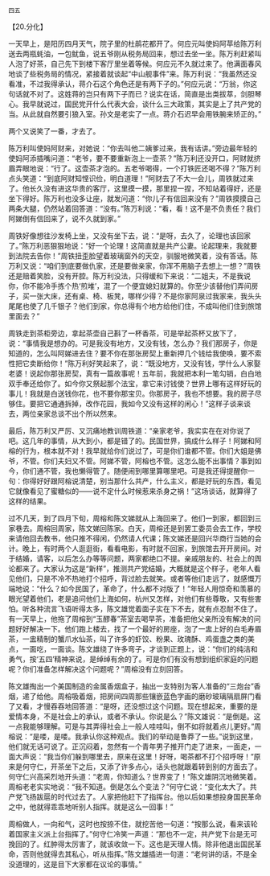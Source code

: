     四五 

   【20.分化】

   一天早上，是阳历四月天气，院子里的杜鹃花都开了。何应元叫使妈阿苹给陈万利送去两瓶蚝油，一包鱿鱼，说五爷刚从税务局回来，想过去坐一坐。陈万利赶紧叫人泡了好茶，自己先下到楼下客厅里坐着等候。何应元不久就过来了。他满面春风地谈了些税务局的情况，紧接着就谈起“中山舰事件”来。陈万利说：“我虽然还没看准，不过我得承认，蒋介石这个角色还是有两下子的。”何应元说：“万翁，你这句话就不对了。这姓蒋的岂只有两下子而已？说实在话，简直是出类拔萃，剑胆琴心。我早就说过，国民党开什么代表大会，谈什么三大政策，其实是上了共产党的当。从此就自然要引狼入室。孙文是老实了一点。蒋介石迟早会用铁腕来矫正的。”

   两个又说笑了一番，才去了。

   陈万利叫使妈阿财来，对她说：“你去叫他二姨爹过来，我有话讲。”旁边最年轻的使妈阿添插嘴问道：“老爷，要不要重新泡上一壶茶？”陈万利还没开口，阿财就挤眉弄眼地说：“行了。这壶茶才泡的。五老爷喝得，一个打铁匠还喝不得？”陈万利点头笑道：“到底阿财知悭识俭，明白道理！”阿财去了不大一会儿，周铁就过来了。他长久没有进这华贵的客厅，这里摸一摸，那里捏一捏，不知站着得好，还是坐下得好。陈万利也没多让座，就发问道：“你儿子有信回来没有？”周铁摸摸自己两条大腿，仍然站着回答道：“没有。”陈万利说：“看，看！这不是不负责任？我们阿娣倒有信回来了，说不久就到家。”

   周铁好像想往沙发椅上坐，又没有坐下去，说：“是呀，去久了，论理也该回家了。”陈万利恶狠狠地说：“好一个论理！这简直就是共产公妻。论起理来，我就要到法院去告你！”周铁扭歪脸望着玻璃窗外的天空，驯服地微笑着，没有答话。陈万利又说：“咱们到底要做仇家，还是要做亲家，你浑不用脑子去想上一想？”周铁还是赔着笑脸，没有开腔。陈万利没法，只得缓和下来说：“二姐夫，不是我说你，你不能冷手拣个热‘煎堆’，混了一个便宜媳妇就算的。你至少该替他们弄间房子，买一张大床，还有桌、椅、板凳，哪样少得？不是你家阿泉过我家来，我头头尾尾也使了几千银子？他们到家，你总得有个地方给他们住，不成叫他们住到旅馆里面去？”

   周铁走到茶柜旁边，拿起茶壶自己斟了一杯香茶，可是举起茶杯又放下了，说：“事情我是想办的。可是我没有地方，又没有钱，怎么办？我们那房子，你是知道的，怎么叫阿娣进去住？要不你在那张房契上重新押几个钱给我使唤，要不索性把它卖断给你！”陈万利好笑起来了，说：“既没地方，又没有钱，学什么人家娶老婆！说起你那张房契，真有一篇故事呢！五年前，我就把本利一笔勾销，白白地双手奉还给你了。如今你又祭起那个法宝，拿它来讨钱使？世界上哪有这样好玩的事儿！我就是白送钱你花，也不要你那宝贝。你那房子，我也不想要。我的房子尽够住。要把它通通拆掉，改作花园，我如今又没有这样的闲心！”这样子谈来谈去，两位亲家总谈不出个所以然来。

   最后，陈万利又严厉、又沉痛地教训周铁道：“亲家老爷，我实实在在对你说了吧。这几年的事情，从大到小，都是错了的。民国世界，搞成什么样子！阿娣和阿榕的行为，根本就不对！我早就给你们说过了，可是你们谁都不管。你们大姐是佛爷，不管。你们夫妇又不管。阿娣不管，阿榕也不管。这怎么能不出事情？事到如今，你们通不管，我也懒得管了。随便闹到哪里算哪里吧。可是我还得提醒你一句：你得好好跟阿榕说清楚，别当那什么共产，什么主义，都是好玩的东西，看见它就像看见了蜜糖似的——说不定什么时候惹来杀身之祸！”这场谈话，就算得了这样的结果。

   过不几天，到了四月下旬，周榕和陈文娣就从上海回来了。他们一到家，都回到三家巷去。周榕回周家，陈文娣回陈家。白天，周榕还是到罢工委员会去工作，学校来请他回去教书，他只推不得闲，仍然请人代课；陈文娣还是回兴华商行当她的会计。晚上，有时两个人逛逛街，看看电影，有时就不回家，到旅馆去开开房间。对于结婚，请客，以后怎么办等等问题，两家都绝口不提。亲戚朋友的、社会上的舆论都来了。大家认为这是“新样”，推测共产党结婚，大概就是这个样子，老年人看见他们，只是不冷不热地打个招呼，背过脸去就笑。或者等他们走远了，就感慨万端地说：“什么？如今民国了，革命了，什么都不对版了！”年轻人用惊奇和羡慕的眼光望着他们，老是追问他们上海如何，杭州又怎样，对他们有些尊敬，又有些害怕。听各种流言飞语听得太多，陈文雄觉着面子实在下不去，就有点忍耐不住了。有一天早上，他拖了周榕到“玉醪春”茶室去喝早茶，准备把他父亲所没有解决的问题好好解决一下。他们跑上楼去，找了一个最好的房座，泡了一盅上好的白毛寿眉茶，一盅精制的蟹爪水仙茶，叫了许多的虾饺、粉果、玫瑰酥、鸡蛋盏之类的美点，一面吃，一面谈。陈文雄绕了许多弯子，才谈到正题上，说：“你们的纯洁和勇气，按‘五四’精神来说，是绰绰有余的了。可是你们有没有想到组织家庭的问题呢？你们准备怎样解决这个问题呢？”周榕没有立刻回答。

   陈文雄掏出一个美国制造的金属香烟盒子，抽出一支特别为客人准备的“三炮台”香烟，递了给他。周榕吸着烟，把房间四周那些镶嵌蓝色字画的磨砂玻璃隔扇屏门看了又看，才慢吞吞地回答道：“是呀，还没想过这个问题。现在想起来，重要的是爱情本身，不是社会上的承认，或者不承认。你说是么？”陈文雄说：“是倒是。这一点我能够理解。可是与其弄得社会上一般人哇哇叫，倒不如将就着点儿更好。”周榕说：“是喽，是喽。我承认你这种观点。我们的举动是鲁莽了一些。”说到这里，他们就无话可说了。正沉闷着，忽然有一个青年男子推开门走了进来，一面走，一面大声说：“我当你们躲到哪里去，原来在这里！好呀，喝茶都不打个招呼呀！”原来是何守仁，开茶坐下之后，又添了许多点心，话头也就跟着转到别的方面去了。何守仁兴高采烈地开头道：“老周，你知道么？世界变了！”陈文雄阴沉地微笑着。周榕老老实实地说：“我不知道。倒是怎么个变法？”何守仁说：“变化太大了。共产党飞扬跋扈的时代过去了。人家把他赶下了指挥台。他以后如果想投身国民革命之中，他就得乖乖地听别人指挥。就是这么一回事！”

   周榕做人，一向和气，这时也按捺不住，就挖苦他一句道：“按那么说，看来该轮着国家主义派上台指挥了。”何守仁冷笑一声道：“那也不一定，共产党下台是无可挽回的了。红肿得太厉害了，就该收敛一下。这也是天理人情。除非他退出国民革命，否则他就得去其私心，听从指挥。”陈文雄插进一句道：“老何讲的话，不是全没道理的，这是目下大家都在议论的事情。”

